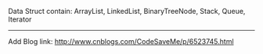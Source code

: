 Data Struct contain: ArrayList, LinkedList, BinaryTreeNode, Stack, Queue, Iterator
--- ---
Add Blog link:
http://www.cnblogs.com/CodeSaveMe/p/6523745.html
